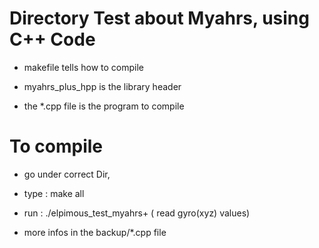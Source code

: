 # Directory Test about Myahrs, using C++ Code

* makefile tells how to compile

* myahrs_plus_hpp is the library header

* the *.cpp file is the program to compile

# To compile

* go under correct Dir,

* type : make all

* run : ./elpimous_test_myahrs+  ( read gyro(xyz) values)

* more infos in the backup/*.cpp file
